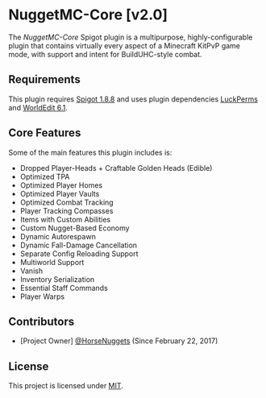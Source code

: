 # NuggetMC-Core [v2.0]

The *NuggetMC-Core* Spigot plugin is a multipurpose, highly-configurable plugin that contains virtually every aspect of a Minecraft KitPvP game mode, with support and intent for BuildUHC-style combat.

## Requirements

This plugin requires [Spigot 1.8.8](https://www.spigotmc.org/wiki/buildtools/#1-8-8) and uses plugin dependencies [LuckPerms](https://luckperms.net/download) and [WorldEdit 6.1](https://dev.bukkit.org/projects/worldedit/files/880435).

## Core Features

Some of the main features this plugin includes is:
- Dropped Player-Heads + Craftable Golden Heads (Edible)
- Optimized TPA
- Optimized Player Homes
- Optimized Player Vaults
- Optimized Combat Tracking
- Player Tracking Compasses
- Items with Custom Abilities
- Custom Nugget-Based Economy
- Dynamic Autorespawn
- Dynamic Fall-Damage Cancellation
- Separate Config Reloading Support
- Multiworld Support
- Vanish
- Inventory Serialization
- Essential Staff Commands
- Player Warps

## Contributors

- [Project Owner] [@HorseNuggets](https://github.com/HorseNuggets) (Since February 22, 2017)

## License

This project is licensed under [MIT](https://github.com/HorseNuggets/NuggetMC-Core/blob/master/LICENSE).